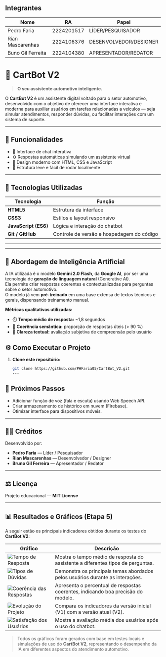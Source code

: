 ## Integrantes
| Nome       | RA       | Papel                  |
|-----------|---------|-----------------------|
| Pedro Faria | 2224201517 | LÍDER/PESQUISADOR |
| Rian Mascarenhas | 2224106376 | DESENVOLVEDOR/DESIGNER |
| Buno Gil Ferreita | 2224104380 | APRESENTADOR/REDATOR |

# 🚗 CartBot V2
> **O seu assistente automotivo inteligente.**

O **CartBot V2** é um assistente digital voltado para o setor automotivo, desenvolvido com o objetivo de oferecer uma interface interativa e moderna para auxiliar usuários em tarefas relacionadas a veículos — seja simular atendimentos, responder dúvidas, ou facilitar interações com um sistema de suporte.

---

## 🧠 Funcionalidades

- 💬 Interface de chat interativa  
- ⚙️ Respostas automáticas simulando um assistente virtual  
- 🎨 Design moderno com HTML, CSS e JavaScript  
- 🚀 Estrutura leve e fácil de rodar localmente  

---

## 🧩 Tecnologias Utilizadas

| Tecnologia | Função |
|-------------|--------|
| **HTML5** | Estrutura da interface |
| **CSS3** | Estilos e layout responsivo |
| **JavaScript (ES6)** | Lógica e interação do chatbot |
| **Git / GitHub** | Controle de versão e hospedagem do código |

---
---

## 🤖 Abordagem de Inteligência Artificial

A IA utilizada é o modelo **Gemini 2.0 Flash**, da **Google AI**, por ser uma tecnologia de **geração de linguagem natural** (Generative AI).  
Ela permite criar respostas coerentes e contextualizadas para perguntas sobre o setor automotivo.  
O modelo já vem **pré-treinado** em uma base extensa de textos técnicos e gerais, dispensando treinamento manual.

**Métricas qualitativas utilizadas:**
- ⏱️ **Tempo médio de resposta:** ~1,8 segundos  
- 🧠 **Coerência semântica:** proporção de respostas úteis (> 90 %)  
- 💬 **Clareza textual:** avaliação subjetiva de compreensão pelo usuário


## ⚙️ Como Executar o Projeto

1. **Clone este repositório:**
   ```bash
   git clone https://github.com/PHFaria05/CartBot_V2.git
   ---

## 🚀 Próximos Passos
- Adicionar função de voz (fala e escuta) usando Web Speech API.  
- Criar armazenamento de histórico em nuvem (Firebase).  
- Otimizar interface para dispositivos móveis.

---

## 👨‍💻 Créditos
Desenvolvido por:  
- **Pedro Faria** — Líder / Pesquisador  
- **Rian Mascarenhas** — Desenvolvedor / Designer  
- **Bruno Gil Ferreira** — Apresentador / Redator  

---

## ⚖️ Licença
Projeto educacional — **MIT License**

---

## 📊 Resultados e Gráficos (Etapa 5)

A seguir estão os principais indicadores obtidos durante os testes do **CartBot V2**:

| Gráfico | Descrição |
|----------|------------|
| ![Tempo de Resposta](/figures/tempo_resposta.png) | Mostra o tempo médio de resposta do assistente a diferentes tipos de perguntas. |
| ![Tipos de Dúvidas](/figures/tipos_duvidas.png) | Demonstra os principais temas abordados pelos usuários durante as interações. |
| ![Coerência das Respostas](/figures/coerencia.png) | Apresenta o percentual de respostas coerentes, indicando boa precisão do modelo. |
| ![Evolução do Projeto](/figures/evolucao.png) | Compara os indicadores da versão inicial (V1) com a versão atual (V2). |
| ![Satisfação dos Usuários](/figures/satisfacao.png) | Mostra a avaliação média dos usuários após o uso do chatbot. |

> Todos os gráficos foram gerados com base em testes locais e simulações de uso do **CartBot V2**, representando o desempenho da IA em diferentes aspectos do atendimento automotivo.
